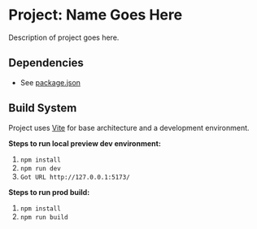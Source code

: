# Project: Name Goes Here
Description of project goes here.

## Dependencies
- See [package.json](https://github.com/matrsomething-studio/base-project-scaffold-threejs-vite/blob/main/package.json)

## Build System
Project uses [Vite](https://vitejs.dev/) for base architecture and a development environment.

**Steps to run local preview dev environment:**
1. `npm install`
2. `npm run dev`
3. `Got URL http://127.0.0.1:5173/`


**Steps to run prod build:**
1. `npm install`
2. `npm run build`